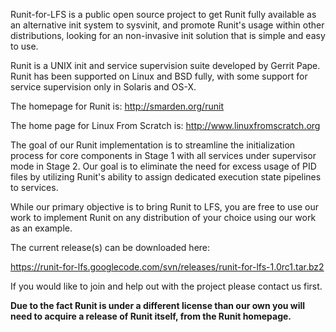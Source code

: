 Runit-for-LFS is a public open source project to get Runit fully available as an alternative init system to sysvinit, and promote Runit's usage within other distributions, looking for an non-invasive init solution that is simple and easy to use.

Runit is a UNIX init and service supervision suite developed by Gerrit Pape. Runit has been supported on Linux and BSD fully, with some support for service supervision only in Solaris and OS-X.

The homepage for Runit is: http://smarden.org/runit

The home page for Linux From Scratch is: http://www.linuxfromscratch.org

The goal of our Runit implementation is to streamline the initialization process for core components in Stage 1 with all services under supervisor mode in Stage 2. Our goal is to eliminate the need for excess usage of PID files by utilizing Runit's ability to assign dedicated execution state pipelines to services.

While our primary objective is to bring Runit to LFS, you are free to use our work to implement Runit on any distribution of your choice using our work as an example.

The current release(s) can be downloaded here:

https://runit-for-lfs.googlecode.com/svn/releases/runit-for-lfs-1.0rc1.tar.bz2

If you would like to join and help out with the project please contact us first.

**Due to the fact Runit is under a different license than our own you will need to acquire a release of Runit itself, from the Runit homepage.**